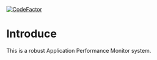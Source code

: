[![CodeFactor](https://www.codefactor.io/repository/github/jacobke/etrace/badge)](https://www.codefactor.io/repository/github/jacobke/etrace)


# Introduce

This is a robust Application Performance Monitor system.

